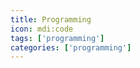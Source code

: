 ```yaml
---
title: Programming
icon: mdi:code
tags: ['programming']
categories: ['programming']
---
```


<Catalog level=1 />
